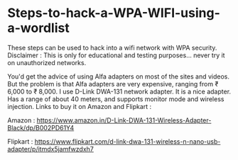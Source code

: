 # Steps-to-hack-a-WPA-WIFI-using-a-wordlist
These steps can be used to hack into a wifi network with WPA security. Disclaimer : This is only for educational and testing purposes... never try it on unauthorized networks.

You'd get the advice of using Alfa adapters on most of the sites and videos. But the problem is that Alfa adapters are very expensive, ranging from ₹ 6,000 to ₹ 8,000. I use D-Link DWA-131 network adapter. It is a nice adapter. Has a range of about 40 meters, and supports monitor mode and wireless injection. Links to buy it on Amazon and Flipkart : 

Amazon : https://www.amazon.in/D-Link-DWA-131-Wireless-Adapter-Black/dp/B002PD61Y4

Flipkart : https://www.flipkart.com/d-link-dwa-131-wireless-n-nano-usb-adapter/p/itmdx5jamfwzdxh7
